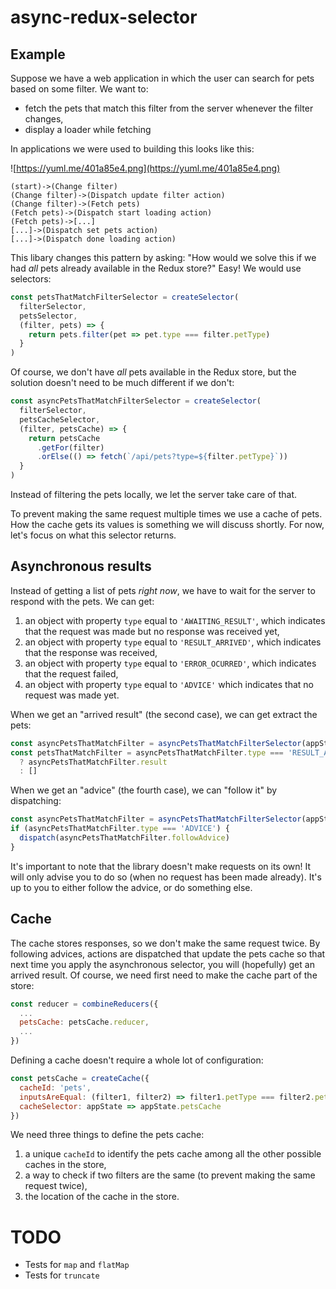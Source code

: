 # async-redux-selector

## Example

Suppose we have a web application in which the user can search for pets based on some filter. We want to:

* fetch the pets that match this filter from the server whenever the filter changes,
* display a loader while fetching

In applications we were used to building this looks like this:

![https://yuml.me/401a85e4.png](https://yuml.me/401a85e4.png)

```
(start)->(Change filter)
(Change filter)->(Dispatch update filter action)
(Change filter)->(Fetch pets)
(Fetch pets)->(Dispatch start loading action)
(Fetch pets)->[...]
[...]->(Dispatch set pets action)
[...]->(Dispatch done loading action)
```

This libary changes this pattern by asking: "How would we solve this if we had _all_ pets already available in the Redux store?" Easy! We would use selectors:

```javascript
const petsThatMatchFilterSelector = createSelector(
  filterSelector,
  petsSelector,
  (filter, pets) => {
    return pets.filter(pet => pet.type === filter.petType)
  }
)
```

Of course, we don't have _all_ pets available in the Redux store, but the solution doesn't need to be much different if we don't:

```javascript
const asyncPetsThatMatchFilterSelector = createSelector(
  filterSelector,
  petsCacheSelector,
  (filter, petsCache) => {
    return petsCache
      .getFor(filter)
      .orElse(() => fetch(`/api/pets?type=${filter.petType}`))
  }
)
```

Instead of filtering the pets locally, we let the server take care of that.

To prevent making the same request multiple times we use a cache of pets. How the cache gets its values is something we will discuss shortly. For now, let's focus on what this selector returns.

## Asynchronous results
Instead of getting a list of pets _right now_, we have to wait for the server to respond with the pets. We can get:

1. an object with property `type` equal to `'AWAITING_RESULT'`, which indicates that the request was made but no response was received yet,
1. an object with property `type` equal to `'RESULT_ARRIVED'`, which indicates that the response was received,
1. an object with property `type` equal to `'ERROR_OCURRED'`, which indicates that the request failed,
1. an object with property `type` equal to `'ADVICE'` which indicates that no request was made yet.

When we get an "arrived result" (the second case), we can get extract the pets:

```javascript
const asyncPetsThatMatchFilter = asyncPetsThatMatchFilterSelector(appState)
const petsThatMatchFilter = asyncPetsThatMatchFilter.type === 'RESULT_ARRIVED'
  ? asyncPetsThatMatchFilter.result
  : []
```

When we get an "advice" (the fourth case), we can "follow it" by dispatching:

```javascript
const asyncPetsThatMatchFilter = asyncPetsThatMatchFilterSelector(appState)
if (asyncPetsThatMatchFilter.type === 'ADVICE') {
  dispatch(asyncPetsThatMatchFilter.followAdvice)
}
```

It's important to note that the library doesn't make requests on its own! It will only advise you to do so (when no request has been made already). It's up to you to either follow the advice, or do something else.

## Cache

The cache stores responses, so we don't make the same request twice. By following advices, actions are dispatched that update the pets cache so that next time you apply the asynchronous selector, you will (hopefully) get an arrived result. Of course, we need first need to make the cache part of the store:

```javascript
const reducer = combineReducers({
  ...
  petsCache: petsCache.reducer,
  ...
})
```

Defining a cache doesn't require a whole lot of configuration:

```javascript
const petsCache = createCache({
  cacheId: 'pets',
  inputsAreEqual: (filter1, filter2) => filter1.petType === filter2.petType,
  cacheSelector: appState => appState.petsCache
})
```

We need three things to define the pets cache:

1. a unique `cacheId` to identify the pets cache among all the other possible caches in the store,
1. a way to check if two filters are the same (to prevent making the same request twice),
1. the location of the cache in the store.

# TODO

* Tests for `map` and `flatMap`
* Tests for `truncate`